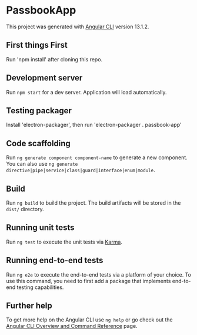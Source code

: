 # PassbookApp

This project was generated with [Angular CLI](https://github.com/angular/angular-cli) version 13.1.2.

## First things First
Run 'npm install' after cloning this repo.

## Development server

Run `npm start` for a dev server. Application will load automatically.

## Testing packager

Install 'electron-packager', then run 'electron-packager . passbook-app'

## Code scaffolding

Run `ng generate component component-name` to generate a new component. You can also use `ng generate directive|pipe|service|class|guard|interface|enum|module`.

## Build

Run `ng build` to build the project. The build artifacts will be stored in the `dist/` directory.

## Running unit tests

Run `ng test` to execute the unit tests via [Karma](https://karma-runner.github.io).

## Running end-to-end tests

Run `ng e2e` to execute the end-to-end tests via a platform of your choice. To use this command, you need to first add a package that implements end-to-end testing capabilities.

## Further help

To get more help on the Angular CLI use `ng help` or go check out the [Angular CLI Overview and Command Reference](https://angular.io/cli) page.
